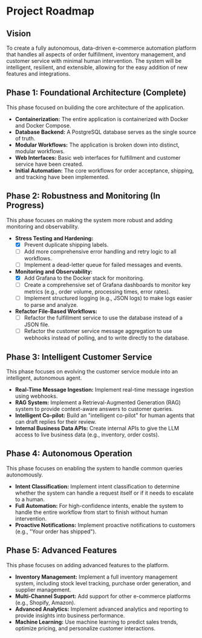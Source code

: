 # Project Roadmap

## Vision

To create a fully autonomous, data-driven e-commerce automation platform that handles all aspects of order fulfillment, inventory management, and customer service with minimal human intervention. The system will be intelligent, resilient, and extensible, allowing for the easy addition of new features and integrations.

## Phase 1: Foundational Architecture (Complete)

This phase focused on building the core architecture of the application.

-   **Containerization:** The entire application is containerized with Docker and Docker Compose.
-   **Database Backend:** A PostgreSQL database serves as the single source of truth.
-   **Modular Workflows:** The application is broken down into distinct, modular workflows.
-   **Web Interfaces:** Basic web interfaces for fulfillment and customer service have been created.
-   **Initial Automation:** The core workflows for order acceptance, shipping, and tracking have been implemented.

## Phase 2: Robustness and Monitoring (In Progress)

This phase focuses on making the system more robust and adding monitoring and observability.

-   **Stress Testing and Hardening:**
    -   [x] Prevent duplicate shipping labels.
    -   [ ] Add more comprehensive error handling and retry logic to all workflows.
    -   [ ] Implement a dead-letter queue for failed messages and events.
-   **Monitoring and Observability:**
    -   [x] Add Grafana to the Docker stack for monitoring.
    -   [ ] Create a comprehensive set of Grafana dashboards to monitor key metrics (e.g., order volume, processing times, error rates).
    -   [ ] Implement structured logging (e.g., JSON logs) to make logs easier to parse and analyze.
-   **Refactor File-Based Workflows:**
    -   [ ] Refactor the fulfillment service to use the database instead of a JSON file.
    -   [ ] Refactor the customer service message aggregation to use webhooks instead of polling, and to write directly to the database.

## Phase 3: Intelligent Customer Service

This phase focuses on evolving the customer service module into an intelligent, autonomous agent.

-   **Real-Time Message Ingestion:** Implement real-time message ingestion using webhooks.
-   **RAG System:** Implement a Retrieval-Augmented Generation (RAG) system to provide context-aware answers to customer queries.
-   **Intelligent Co-pilot:** Build an "intelligent co-pilot" for human agents that can draft replies for their review.
-   **Internal Business Data APIs:** Create internal APIs to give the LLM access to live business data (e.g., inventory, order costs).

## Phase 4: Autonomous Operation

This phase focuses on enabling the system to handle common queries autonomously.

-   **Intent Classification:** Implement intent classification to determine whether the system can handle a request itself or if it needs to escalate to a human.
-   **Full Automation:** For high-confidence intents, enable the system to handle the entire workflow from start to finish without human intervention.
-   **Proactive Notifications:** Implement proactive notifications to customers (e.g., "Your order has shipped").

## Phase 5: Advanced Features

This phase focuses on adding advanced features to the platform.

-   **Inventory Management:** Implement a full inventory management system, including stock level tracking, purchase order generation, and supplier management.
-   **Multi-Channel Support:** Add support for other e-commerce platforms (e.g., Shopify, Amazon).
-   **Advanced Analytics:** Implement advanced analytics and reporting to provide insights into business performance.
-   **Machine Learning:** Use machine learning to predict sales trends, optimize pricing, and personalize customer interactions.
